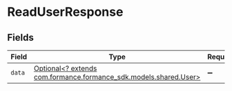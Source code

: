 # ReadUserResponse


## Fields

| Field                                                                                           | Type                                                                                            | Required                                                                                        | Description                                                                                     |
| ----------------------------------------------------------------------------------------------- | ----------------------------------------------------------------------------------------------- | ----------------------------------------------------------------------------------------------- | ----------------------------------------------------------------------------------------------- |
| `data`                                                                                          | [Optional<? extends com.formance.formance_sdk.models.shared.User>](../../models/shared/User.md) | :heavy_minus_sign:                                                                              | N/A                                                                                             |